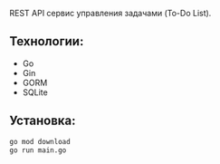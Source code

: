 REST API сервис управления задачами (To-Do List).

## Технологии:
- Go
- Gin
- GORM
- SQLite

## Установка:

```bash
go mod download
go run main.go